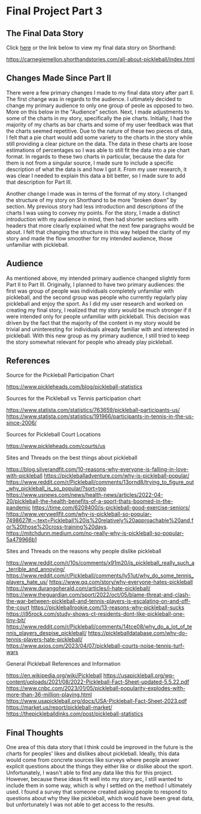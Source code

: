 # Final Project Part 3


## The Final Data Story

Click [here](https://carnegiemellon.shorthandstories.com/all-about-pickleball/index.html) or the link below to view my final data story on Shorthand: 

https://carnegiemellon.shorthandstories.com/all-about-pickleball/index.html


## Changes Made Since Part II

There were a few primary changes I made to my final data story after part II. The first change was in regards to the audience. I ultimately decided to change my primary audience to only one group of peole as opposed to two. More on this below in the "Audience" section. Next, I made adjustments to some of the charts in my story, specifically the pie charts. Initially, I had the majority of my charts as bar charts and some of my user feedback was that the charts seemed repetitive. Due to the nature of these two pieces of data, I felt that a pie chart would add some variety to the charts in the story while still providing a clear picture on the data. The data in these charts are loose estimations of percentages so I was able to still fit the data into a pie chart format. In regards to these two charts in particular, because the data for them is not from a singular source, I made sure to include a specific description of what the data is and how I got it. From my user research, it was clear I needed to explain this data a bit better, so I made sure to add that description for Part III. 

Another change I made was in terms of the format of my story. I changed the structure of my story on Shorthand to be more "broken down" by section. My previous story had less introduction and descriptions of the charts I was using to convey my points. For the story, I made a distinct introduction with my audience in mind, then had shorter sections with headers that more clearly explained what the next few paragraphs would be about. I felt that changing the structure in this way helped the clarity of my story and made the flow smoother for my intended audience, those unfamiliar with pickleball. 


## Audience

As mentioned above, my intended primary audience changed slightly form Part II to Part III. Originally, I planned to have two primary audiences: the first was group of people was individuals completely unfamiliar with pickleball, and the second group was people who currently regularly play pickleball and enjoy the sport. As I did my user research and worked on creating my final story, I realized that my story would be much stronger if it were intended only for people unfamiliar with pickleball. This decision was driven by the fact that the majority of the content in my story would be trivial and uninteresting for individuals already familiar with and interested in pickleball. With this new group as my primary audience, I still tried to keep the story somewhat relevant for people who already play pickleball. 


## References

Source for the Pickleball Participation Chart


https://www.pickleheads.com/blog/pickleball-statistics

Sources for the Pickleball vs Tennis participation chart


https://www.statista.com/statistics/763659/pickleball-participants-us/
https://www.statista.com/statistics/191966/participants-in-tennis-in-the-us-since-2006/

Sources for Pickleball Court Locations

https://www.pickleheads.com/courts/us

Sites and Threads on the best things about pickleball


https://blog.silverandfit.com/10-reasons-why-everyone-is-falling-in-love-with-pickleball
https://pickleballadventure.com/why-is-pickleball-popular/
https://www.reddit.com/r/Pickleball/comments/13ornd8/trying_to_figure_out_why_pickleball_is_so_popular/?sort=top
https://www.usnews.com/news/health-news/articles/2022-04-20/pickleball-the-health-benefits-of-a-sport-thats-boomed-in-the-pandemic
https://time.com/6209400/is-pickleball-good-exercise-seniors/
https://www.verywellfit.com/why-is-pickleball-so-popular-7498627#:~:text=Pickleball%20is%20relatively%20approachable%20and,for%20those%20cross-training%20days.
https://mitchdunn.medium.com/no-really-why-is-pickleball-so-popular-5a479966b1

Sites and Threads on the reasons why people dislike pickleball


https://www.reddit.com/r/10s/comments/x91m20/is_pickleball_really_such_a_terrible_and_annoying/
https://www.reddit.com/r/Pickleball/comments/ly51ut/why_do_some_tennis_players_hate_us/
https://www.gq.com/story/why-everyone-hates-pickleball
https://www.durangoherald.com/articles/i-hate-pickleball/
https://www.theguardian.com/sport/2022/oct/05/blame-threat-and-clash-the-war-between-pickleball-and-tennis-players-is-escalating-on-and-off-the-court
https://pickleballrookie.com/13-reasons-why-pickleball-sucks
https://i95rock.com/study-shows-ct-residents-dont-like-pickleball-one-tiny-bit/
https://www.reddit.com/r/Pickleball/comments/14tce08/why_do_a_lot_of_tennis_players_despise_pickleball/
https://pickleballdatabase.com/why-do-tennis-players-hate-pickleball/
https://www.axios.com/2023/04/07/pickleball-courts-noise-tennis-turf-wars

General Pickleball References and Information

https://en.wikipedia.org/wiki/Pickleball
https://usapickleball.org/wp-content/uploads/2021/08/2022-Pickleball-Fact-Sheet-updated-5.5.22.pdf
https://www.cnbc.com/2023/01/05/pickleball-popularity-explodes-with-more-than-36-million-playing.html
https://www.usapickleball.org/docs/USA-Pickleball-Fact-Sheet-2023.pdf
https://market.us/report/pickleball-market/
https://thepickleballdinks.com/post/pickleball-statistics

## Final Thoughts

One area of this data story that I think could be improved in the future is the charts for peoples' likes and dislikes about pickleball. Ideally, this data would come from concrete sources like surveys where people answer explicit questions about the things they either like or dislike about the sport. Unfortunately, I wasn't able to find any data like this for this project. However, because these ideas fit well into my story arc, I still wanted to include them in some way, which is why I settled on the method I ultimately used. I found a survey that someone created asking people to respond to questions about why they like pickleball, which would have been great data, but unfortunately I was not able to get access to the results. 
